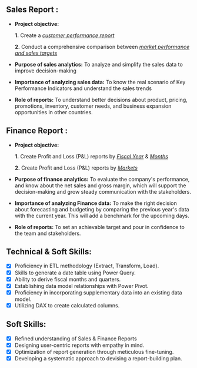 ## Sales Report :
- **Project objective:** 

    **1.** Create a _[customer performance report](https://github.com/analystparth/Excel-Sales-Analytics/blob/main/Customer%20Performance%20Report.pdf)_ 

    **2.** Conduct a comprehensive comparison between _[market performance and sales targets](https://github.com/analystparth/Excel-Sales-Analytics/blob/main/Market%20Performance%20vs%20Target%20Report.pdf)_

- **Purpose of sales analytics:** To analyze and simplify the sales data to improve decision-making 

- **Importance of analyzing sales data:** To know the real scenario of Key Performance Indicators and understand the sales trends

- **Role of reports:** To understand better decisions about product, pricing, promotions, inventory, customer needs, and business expansion opportunities in other countries.
## Finance Report :

- **Project objective:** 

    **1.** Create Profit and Loss (P&L) reports by _[Fiscal Year](https://github.com/analystparth/Excel-Sales-Analytics/blob/main/P%26L%20Statement%20by%20Fiscal%20Year.pdf)_ & _[Months](https://github.com/analystparth/Excel-Sales-Analytics/blob/main/P%26L%20Statement%20by%20Months.pdf)_ 

   **2.** Create Profit and Loss (P&L) reports by _[Markets](https://github.com/analystparth/Excel-Sales-Analytics/blob/main/P%26L%20Statement%20by%20Markets.pdf)_

- **Purpose of finance analytics:** To evaluate the company's performance, and know about the net sales and gross margin, which will support the decision-making and grow steady communication with the stakeholders.

- **Importance of analyzing Finance data:** To make the right decision about forecasting and budgeting by comparing the previous year's data with the current year. This will add a benchmark for the upcoming days.

- **Role of reports:** To set an achievable target and pour in confidence to the team and stakeholders.


 ## Technical & Soft Skills:
- [x]	Proficiency in ETL methodology (Extract, Transform, Load).
- [x]	Skills to generate a date table using Power Query.
- [x]	Ability to derive fiscal months and quarters.
- [x]	Establishing data model relationships with Power Pivot.
- [x]	Proficiency in incorporating supplementary data into an existing data model.
- [x]	Utilizing DAX to create calculated columns.

## Soft Skills:
- [x]	Refined understanding of Sales & Finance Reports
- [x]	Designing user-centric reports with empathy in mind.
- [x]	Optimization of report generation through meticulous fine-tuning.
- [x]	Developing a systematic approach to devising a report-building plan.
